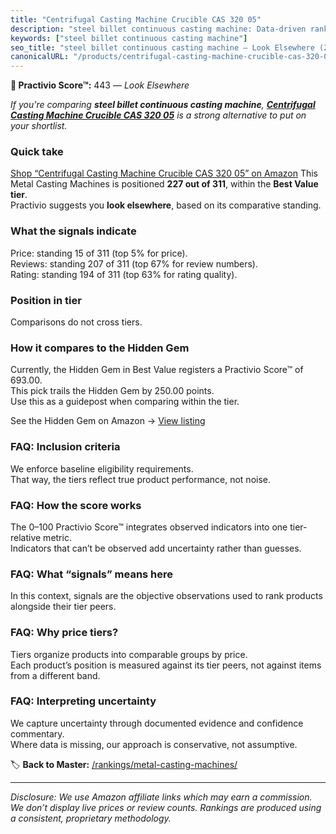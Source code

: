 ```yaml
---
title: "Centrifugal Casting Machine Crucible CAS 320 05"
description: "steel billet continuous casting machine: Data-driven ranking using the Practivio Score™. Positioned by quality, value, demand, findability, momentum."
keywords: ["steel billet continuous casting machine"]
seo_title: "steel billet continuous casting machine — Look Elsewhere (2025)"
canonicalURL: "/products/centrifugal-casting-machine-crucible-cas-320-05-B0058EDTU6/"
---
```


**🚫 Practivio Score™:** 443 — _Look Elsewhere_


*If you're comparing **steel billet continuous casting machine**, **[Centrifugal Casting Machine Crucible CAS 320 05](https://www.amazon.com/dp/B0058EDTU6?tag=practivio-20)** is a strong alternative to put on your shortlist.*
### Quick take
[Shop “Centrifugal Casting Machine Crucible CAS 320 05” on Amazon](https://www.amazon.com/dp/B0058EDTU6?tag=practivio-20)
This Metal Casting Machines is positioned **227 out of 311**, within the **Best Value tier**.  
Practivio suggests you **look elsewhere**, based on its comparative standing.

### What the signals indicate
Price: standing 15 of 311 (top 5% for price).  
Reviews: standing 207 of 311 (top 67% for review numbers).  
Rating: standing 194 of 311 (top 63% for rating quality).  

### Position in tier
Comparisons do not cross tiers.

### How it compares to the Hidden Gem
Currently, the Hidden Gem in Best Value registers a Practivio Score™ of 693.00.  
This pick trails the Hidden Gem by 250.00 points.  
Use this as a guidepost when comparing within the tier.  

See the Hidden Gem on Amazon → [View listing](https://www.amazon.com/dp/B0BCKMT2TP?tag=practivio-20)

### FAQ: Inclusion criteria
We enforce baseline eligibility requirements.  
That way, the tiers reflect true product performance, not noise.

### FAQ: How the score works
The 0–100 Practivio Score™ integrates observed indicators into one tier-relative metric.  
Indicators that can’t be observed add uncertainty rather than guesses.

### FAQ: What “signals” means here
In this context, signals are the objective observations used to rank products alongside their tier peers.

### FAQ: Why price tiers?
Tiers organize products into comparable groups by price.  
Each product’s position is measured against its tier peers, not against items from a different band.

### FAQ: Interpreting uncertainty
We capture uncertainty through documented evidence and confidence commentary.  
Where data is missing, our approach is conservative, not assumptive.


🏷️ **Back to Master:** [/rankings/metal-casting-machines/](/rankings/metal-casting-machines/)

---
_Disclosure: We use Amazon affiliate links which may earn a commission. We don’t display live prices or review counts. Rankings are produced using a consistent, proprietary methodology._
